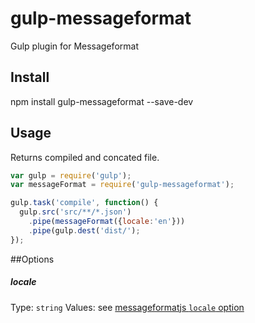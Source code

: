 gulp-messageformat
==================

Gulp plugin for Messageformat

## Install

npm install gulp-messageformat --save-dev

## Usage

Returns compiled and concated file.

```javascript
var gulp = require('gulp');
var messageFormat = require('gulp-messageformat');

gulp.task('compile', function() {
  gulp.src('src/**/*.json')
    .pipe(messageFormat({locale:'en'}))
    .pipe(gulp.dest('dist/');
});
```
##Options

##### locale

Type: `string`
Values: see [messageformatjs `locale` option](https://github.com/SlexAxton/messageformat.js)
